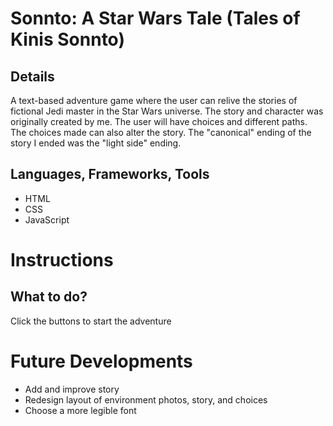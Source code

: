 # Sonnto: A Star Wars Tale (Tales of Kinis Sonnto)

## Details
A text-based adventure game where the user can relive the stories of fictional Jedi master in the Star Wars universe. The story and character was originally created by me. The user will have choices and different paths. The choices made can also alter the story. The "canonical" ending of the story I ended was the "light side" ending.

## Languages, Frameworks, Tools
- HTML
- CSS
- JavaScript

# Instructions

## What to do?

Click the buttons to start the adventure

# Future Developments
- Add and improve story
- Redesign layout of environment photos, story, and choices
- Choose a more legible font
